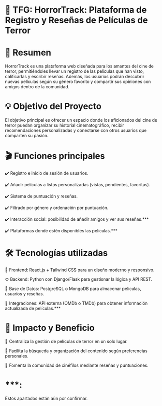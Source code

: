 # 🚀 TFG: HorrorTrack: Plataforma de Registro y Reseñas de Películas de Terror

# 📖 Resumen

HorrorTrack es una plataforma web diseñada para los amantes del cine de terror, permitiéndoles llevar un registro de las películas que han visto, calificarlas y escribir reseñas. Además, los usuarios podrán descubrir nuevas películas según su género favorito y compartir sus opiniones con amigos dentro de la comunidad.


# 💡 Objetivo del Proyecto
El objetivo principal es ofrecer un espacio donde los aficionados del cine de terror puedan organizar su historial cinematográfico, recibir recomendaciones personalizadas y conectarse con otros usuarios que comparten su pasión.


# 🎬 Funciones principales

 ✔️ Registro e inicio de sesión de usuarios.
 
 ✔️ Añadir películas a listas personalizadas (vistas, pendientes, favoritas).
 
 ✔️ Sistema de puntuación y reseñas.
 
 ✔️ Filtrado por género y ordenación por puntuación.
 
 ✔️ Interacción social: posibilidad de añadir amigos y ver sus reseñas.***
 
 ✔️ Plataformas donde estén disponibles las películas.***

 
# 🛠️ Tecnologías utilizadas

 🎨 Frontend: React.js + Tailwind CSS para un diseño moderno y responsivo.
 
 ⚙️ Backend: Python con Django/Flask para gestionar la lógica y API REST.
 
 💾 Base de Datos: PostgreSQL o MongoDB para almacenar películas, usuarios y reseñas.
 
 🔗 Integraciones: API externa (OMDb o TMDb) para obtener información actualizada de películas.***

 
# 🎯 Impacto y Beneficio

 🔹 Centraliza la gestión de películas de terror en un solo lugar.
 
 🔹 Facilita la búsqueda y organización del contenido según preferencias personales.
 
 🔹 Fomenta la comunidad de cinéfilos mediante reseñas y puntuaciones.

# ***: 
Estos apartados están aún por confirmar.


